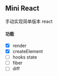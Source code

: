 ## Mini React

手动实现简单版本 react

#### 功能

- [x] render
- [x] createElement
- [ ] hooks state
- [ ] fiber
- [ ] diff
